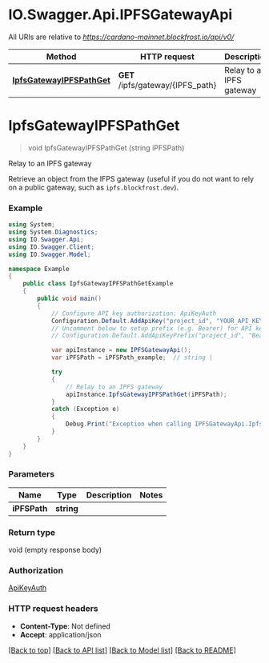 # IO.Swagger.Api.IPFSGatewayApi

All URIs are relative to *https://cardano-mainnet.blockfrost.io/api/v0/*

Method | HTTP request | Description
------------- | ------------- | -------------
[**IpfsGatewayIPFSPathGet**](IPFSGatewayApi.md#ipfsgatewayipfspathget) | **GET** /ipfs/gateway/{IPFS_path} | Relay to an IPFS gateway

<a name="ipfsgatewayipfspathget"></a>
# **IpfsGatewayIPFSPathGet**
> void IpfsGatewayIPFSPathGet (string iPFSPath)

Relay to an IPFS gateway

Retrieve an object from the IFPS gateway (useful if you do not want to rely on a public gateway, such as `ipfs.blockfrost.dev`).

### Example
```csharp
using System;
using System.Diagnostics;
using IO.Swagger.Api;
using IO.Swagger.Client;
using IO.Swagger.Model;

namespace Example
{
    public class IpfsGatewayIPFSPathGetExample
    {
        public void main()
        {
            // Configure API key authorization: ApiKeyAuth
            Configuration.Default.AddApiKey("project_id", "YOUR_API_KEY");
            // Uncomment below to setup prefix (e.g. Bearer) for API key, if needed
            // Configuration.Default.AddApiKeyPrefix("project_id", "Bearer");

            var apiInstance = new IPFSGatewayApi();
            var iPFSPath = iPFSPath_example;  // string | 

            try
            {
                // Relay to an IPFS gateway
                apiInstance.IpfsGatewayIPFSPathGet(iPFSPath);
            }
            catch (Exception e)
            {
                Debug.Print("Exception when calling IPFSGatewayApi.IpfsGatewayIPFSPathGet: " + e.Message );
            }
        }
    }
}
```

### Parameters

Name | Type | Description  | Notes
------------- | ------------- | ------------- | -------------
 **iPFSPath** | **string**|  | 

### Return type

void (empty response body)

### Authorization

[ApiKeyAuth](../README.md#ApiKeyAuth)

### HTTP request headers

 - **Content-Type**: Not defined
 - **Accept**: application/json

[[Back to top]](#) [[Back to API list]](../README.md#documentation-for-api-endpoints) [[Back to Model list]](../README.md#documentation-for-models) [[Back to README]](../README.md)

